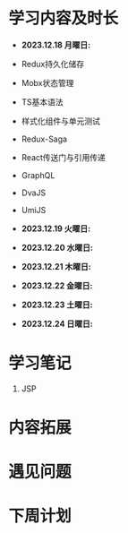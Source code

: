 # 学习内容及时长

* **2023.12.18 月曜日:** 
* Redux持久化储存
* Mobx状态管理
* TS基本语法
* 样式化组件与单元测试
* Redux-Saga
* React传送门与引用传递
* GraphQL
* DvaJS
* UmiJS

* **2023.12.19 火曜日:**



* **2023.12.20 水曜日:**



* **2023.12.21 木曜日:**



* **2023.12.22 金曜日:**



* **2023.12.23 土曜日:**



* **2023.12.24 日曜日:** 




# 学习笔记

1. JSP










# 内容拓展









# 遇见问题





# 下周计划
